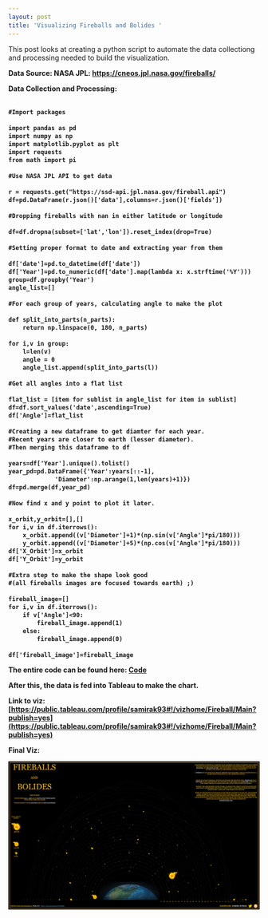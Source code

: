```yaml
---
layout: post
title: 'Visualizing Fireballs and Bolides '
---
```


This post looks at creating a python script to automate the data collectiong and processing needed to build the visualization.

<b>Data Source: NASA JPL: https://cneos.jpl.nasa.gov/fireballs/

<b>Data Collection and Processing:

```# Data Processing for making Fireball Viz

#Import packages

import pandas as pd
import numpy as np
import matplotlib.pyplot as plt
import requests
from math import pi

#Use NASA JPL API to get data

r = requests.get("https://ssd-api.jpl.nasa.gov/fireball.api")
df=pd.DataFrame(r.json()['data'],columns=r.json()['fields'])

#Dropping fireballs with nan in either latitude or longitude

df=df.dropna(subset=['lat','lon']).reset_index(drop=True)

#Setting proper format to date and extracting year from them

df['date']=pd.to_datetime(df['date'])
df['Year']=pd.to_numeric(df['date'].map(lambda x: x.strftime('%Y')))
group=df.groupby('Year')
angle_list=[]

#For each group of years, calculating angle to make the plot

def split_into_parts(n_parts):
    return np.linspace(0, 180, n_parts)

for i,v in group:
    l=len(v)
    angle = 0
    angle_list.append(split_into_parts(l))

#Get all angles into a flat list
    
flat_list = [item for sublist in angle_list for item in sublist]
df=df.sort_values('date',ascending=True)
df['Angle']=flat_list

#Creating a new dataframe to get diamter for each year. 
#Recent years are closer to earth (lesser diameter). 
#Then merging this dataframe to df

years=df['Year'].unique().tolist()
year_pd=pd.DataFrame({'Year':years[::-1],
             'Diameter':np.arange(1,len(years)+1)})
df=pd.merge(df,year_pd)

#Now find x and y point to plot it later.

x_orbit,y_orbit=[],[]
for i,v in df.iterrows():
    x_orbit.append((v['Diameter']+1)*(np.sin(v['Angle']*pi/180)))
    y_orbit.append((v['Diameter']+5)*(np.cos(v['Angle']*pi/180)))
df['X_Orbit']=x_orbit
df['Y_Orbit']=y_orbit

#Extra step to make the shape look good
#(all fireballs images are focused towards earth) ;)

fireball_image=[]
for i,v in df.iterrows():
    if v['Angle']<90:
        fireball_image.append(1)
    else:
        fireball_image.append(0)

df['fireball_image']=fireball_image
```
The entire code can be found here: [Code](https://github.com/samirak93/Fireballs-Data-Visualization/blob/master/FireBall.py)


<b>After this, the data is fed into Tableau to make the chart. 


<b>Link to viz: [https://public.tableau.com/profile/samirak93#!/vizhome/Fireball/Main?publish=yes](https://public.tableau.com/profile/samirak93#!/vizhome/Fireball/Main?publish=yes)


<b>Final Viz:

![Viz](https://raw.githubusercontent.com/samirak93/Fireballs-Data-Visualization/master/Main.png)
